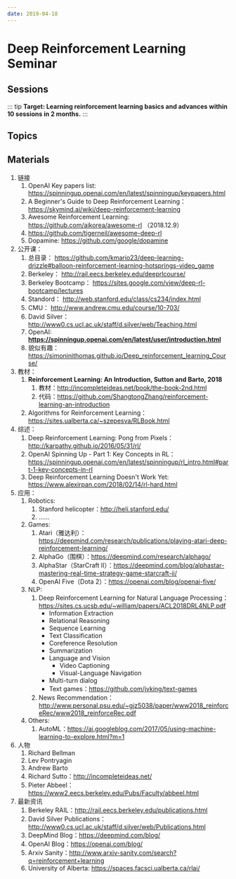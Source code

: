 ```yaml
---
date: 2019-04-18
---
```


# Deep Reinforcement Learning Seminar

## Sessions

::: tip
**Target: Learning reinforcement learning basics and advances within 10 sessions in 2 months.**
:::

<Sessions src='/yaml/rl_sessions.yaml' />


## Topics

<Papers src='/yaml/papers/rl_nlp.yaml' verbose></Papers>


<!--## Comparison of different schedules-->

<!--<cs294-112></cs294-112>-->

<!--<rl-60days></rl-60days>-->


## Materials

1. 链接
    1. OpenAI Key papers list: https://spinningup.openai.com/en/latest/spinningup/keypapers.html
    1. A Beginner's Guide to Deep Reinforcement Learning： https://skymind.ai/wiki/deep-reinforcement-learning
    1. Awesome Reinforcement Learning: https://github.com/aikorea/awesome-rl （2018.12.9）
    1. https://github.com/tigerneil/awesome-deep-rl
    1. Dopamine: https://github.com/google/dopamine
1. 公开课：
    1. 总目录： https://github.com/kmario23/deep-learning-drizzle#balloon-reinforcement-learning-hotsprings-video_game
    1. Berkeley： http://rail.eecs.berkeley.edu/deeprlcourse/
    1. Berkeley Bootcamp： https://sites.google.com/view/deep-rl-bootcamp/lectures
    1. Standord： http://web.stanford.edu/class/cs234/index.html
    1. CMU： http://www.andrew.cmu.edu/course/10-703/
    1. David Silver： http://www0.cs.ucl.ac.uk/staff/d.silver/web/Teaching.html
    1. OpenAI: **https://spinningup.openai.com/en/latest/user/introduction.html**
    1. 貌似有趣：https://simoninithomas.github.io/Deep_reinforcement_learning_Course/
1. 教材：
    1. **Reinforcement Learning: An Introduction, Sutton and Barto, 2018**
        1. 教材：http://incompleteideas.net/book/the-book-2nd.html
        1. 代码：https://github.com/ShangtongZhang/reinforcement-learning-an-introduction
    1. Algorithms for Reinforcement Learning：https://sites.ualberta.ca/~szepesva/RLBook.html
1. 综述：
    1. Deep Reinforcement Learning: Pong from Pixels：http://karpathy.github.io/2016/05/31/rl/
    1. OpenAI Spinning Up - Part 1: Key Concepts in RL：https://spinningup.openai.com/en/latest/spinningup/rl_intro.html#part-1-key-concepts-in-rl
    1. Deep Reinforcement Learning Doesn't Work Yet: https://www.alexirpan.com/2018/02/14/rl-hard.html
1. 应用：
    1. Robotics:
        1. Stanford helicopter：http://heli.stanford.edu/
        1. ......
    1. Games:
        1. Atari（雅达利）：https://deepmind.com/research/publications/playing-atari-deep-reinforcement-learning/
        1. AlphaGo（围棋）：https://deepmind.com/research/alphago/
        1. AlphaStar（StarCraft II）：https://deepmind.com/blog/alphastar-mastering-real-time-strategy-game-starcraft-ii/
        1. OpenAI Five（Dota 2）：https://openai.com/blog/openai-five/
    1. NLP:
        1. Deep Reinforcement Learning for Natural Language Processing：https://sites.cs.ucsb.edu/~william/papers/ACL2018DRL4NLP.pdf
            - Information Extraction
            - Relational Reasoning
            - Sequence Learning
            - Text Classification
            - Coreference Resolution
            - Summarization
            - Language and Vision
                - Video Captioning
                - Visual-Language Navigation
            - Multi-turn dialog
            - Text games：https://github.com/jvking/text-games
        1. News Recommendation：http://www.personal.psu.edu/~gjz5038/paper/www2018_reinforceRec/www2018_reinforceRec.pdf
    1. Others:
        1. AutoML：https://ai.googleblog.com/2017/05/using-machine-learning-to-explore.html?m=1
1. 人物
    1. Richard Bellman
    1. Lev Pontryagin
    1. Andrew Barto
    1. Richard Sutto：http://incompleteideas.net/
    1. Pieter Abbeel：https://www2.eecs.berkeley.edu/Pubs/Faculty/abbeel.html
1. 最新资讯
    1. Berkeley RAIL：http://rail.eecs.berkeley.edu/publications.html
    1. David Silver Publications：http://www0.cs.ucl.ac.uk/staff/d.silver/web/Publications.html
    1. DeepMind Blog：https://deepmind.com/blog/
    1. OpenAI Blog：https://openai.com/blog/
    1. Arxiv Sanity：http://www.arxiv-sanity.com/search?q=reinforcement+learning
    1. University of Alberta: https://spaces.facsci.ualberta.ca/rlai/

